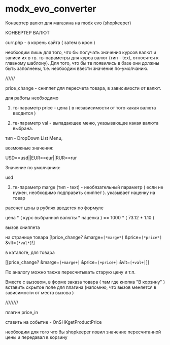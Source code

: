 # modx_evo_converter
Конвертер валют для магазина на modx evo (shopkeeper)

КОНВЕРТЕР ВАЛЮТ


curr.php - в корень сайта ( затем в крон )

необходим лишь для того, что бы получать значения курсов валют и записи их в тв.
тв-параметры для курса валют (тип - text, относятся к главному шаблону). Для того, что бы тв появились в базе они должны быть заполнены, т.е. необходим ввести значение по-умолчанию. 

//////

price_change - сниппет для пересчета товара, в зависимости от валют.

для работы необходимо

1) тв-параметр price - цена ( в независимости от того какая валюта вводится )

2) тв-параметр val - выпадающее меню, указывающее какая валюта выбрана.

тип - DropDown List Menu, 

возможные значения:

USD==usd||EUR==eur||RUR==rur

Значение по умолчанию: 

usd

3) тв-параметр marge (тип - text) - необязательный параметр ( если не нужен, необходимо подправить сниппет ).
указывает наценку на товар

рассчет цены в рублях введется по формуле

цена * ( курс выбранной валюты * наценка ) == 1000 * ( 73.12 * 1.10 )

вызов сниппета 

на странице товара
[!price_change? &marge=`[*marge*]` &price=`[*price*]` &vlt=`[*val*]`!]


в каталоге, для товара

[[price_change? &marge=`[+marge+]` &price=`[+price+]` &vlt=`[+val+]`]]

По аналогу можно также пересчитывать старую цену и т.п.

Вместе с вызовом, в форме заказа товара ( там где кнопка "В корзину" )
вставить скрытое поле для плагина (напомню, что вызов меняется в зависимости от места вызова )


<input type="hidden" name="shk-price" value="[!price_change? &marge=`[*marge*]` &price=`[*price*]` &vlt=`[*val*]`!]">



////////

плагин price_in

ставить на событие - OnSHKgetProductPrice

необходим для того что бы shopkeeper ловил значение пересчитанной цены и передавал в корзину

